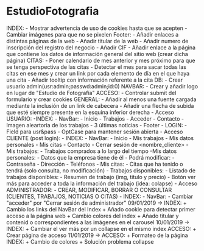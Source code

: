 # EstudioFotografia
INDEX:
    - Mostrar advertencia de uso de cookies hasta que se acepten
    - Cambiar imágenes para que no se pixelen
    Footer:
        - Añadir enlaces a distintas páginas de la web
        - Añadir titular de la web
        - Añadir numero de inscripción del registro del negocio
        - Añadir CIF
        - Añadir enlace a la página que contiene los datos de información general del sitio web (crear dicha página)
CITAS:
    - Poner calendario de mes anterior y mes próximo para que se tenga perspectiva de las citas
    - Detectar el mes para sacar todas las citas en ese mes y crear un link por cada elemento de día en el que haya una cita
    - Añadir tooltip con información referente a la cita
DB:
    - Crear usuario admin(usr:admin;passwd:admin;id:0)
NAVBAR:
    - Crear y añadir logo en lugar de "Estudio de Fotografía"
ACCESO:
    - Controlar submit del formulario y crear cookies
GENERAL:
    - Añadir al menos una fuente cargada mediante la inclusión de un link de cabecera
    - Añadir una flecha de subida que esté siempre presente en la esquina inferior derecha
    - Acceso USUARIO:
        -INDEX:
            - NavBar:
                - Inicio
                - Trabajos
                - Acceder
                - Contacto
            - Imagen aleartoria de los trabajos
            - 3 últimas noticias
            - Footer
        - LOGIN:
            - Field para usr&pass
            - OptCase para mantener sesión abierta
    - Acceso CLIENTE (post login):
        - INDEX:
            - NavBar:
                - Inicio
                - Mis trabajos
                - Mis datos personales
                - Mis citas
                - Contacto
                - Cerrar sesión de <nombre_cliente>
        - Mis trabajos:
            - Trabajos comprados a lo largo del tiempo
        -Mis datos personales:
            - Datos que la empresa tiene de él
            - Podrá modificar:
                - Contraseña
                - Dirección
                - Teléfonos
        - Mis citas:
            - Citas que ha tenido o tendrá (solo consulta, no modificación)
        - Trabajos disponibles:
            - Listado de trabajos disponibles:
                - Resumen de trabajo (img, titulo y precio)
                - Botón ver más para acceder a toda la información del trabajo (idea: colapse)
    - Acceso ADMINISTRADOR:
        - CREAR, MODIFICAR, BORRAR O CONSULTAR (CLIENTES, TRABAJOS, NOTICIAS O CITAS)
        - INDEX:
            - NavBar:
                - Cambiar "acceder" por "Cerrar sesión de administrador"
09/01/2019 ->
    INDEX:
        + Cambio los links del NavBar del Index
        + Añado cookie para detectar primer acceso a la página web
        + Cambio colores del index
        + Añado titular y contenid o correspondientes a las imágenes en el carousel
10/01/2019 ->
    INDEX:
        + Cambiar el ver más por un collapse en el mismo index
    ACCESO:
        + Crear página de acceso
11/01/2019 ->
    ACCESO:
        + Formateo de la página
    INDEX:
        + Cambio de colores
        + Solución problema collapse